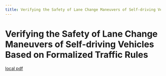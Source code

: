 ```yaml
---
title: Verifying the Safety of Lane Change Maneuvers of Self-driving Vehicles Based on Formalized Traffic Rules
---
```


# Verifying the Safety of Lane Change Maneuvers of Self-driving Vehicles Based on Formalized Traffic Rules

[local pdf](../../../pdfs/Verifying%20the%20Safety%20of%20Lane%20Change%20Maneuvers%20of%20Self-driving%20Vehicles%20Based%20on%20Formalized%20Traffic%20Rules.pdf)
